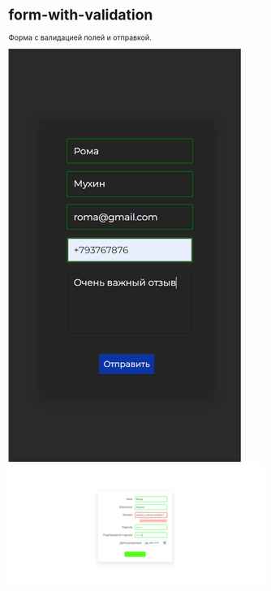 # form-with-validation

Форма с валидацией полей и отправкой.

<img src='./image.png'>
<img src='./image1.png'>